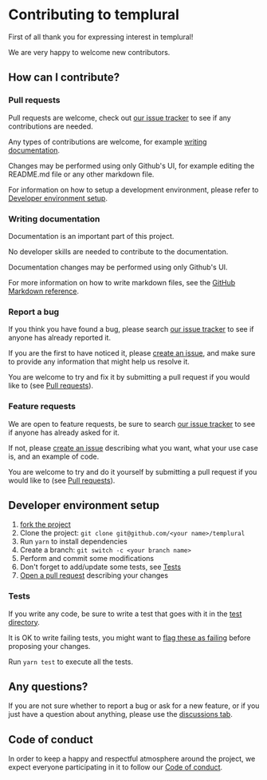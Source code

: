 # Contributing to templural

First of all thank you for expressing interest in templural!

We are very happy to welcome new contributors.

## How can I contribute?

### Pull requests

Pull requests are welcome, check out [our issue tracker][issues] to see if any contributions are needed.

Any types of contributions are welcome, for example [writing documentation](#writing-documentation).

Changes may be performed using only Github's UI, for example editing the README.md file or any other markdown file.

For information on how to setup a development environment, please refer to [Developer environment setup](#developer-environment-setup).

### Writing documentation

Documentation is an important part of this project.

No developer skills are needed to contribute to the documentation.

Documentation changes may be performed using only Github's UI.

For more information on how to write markdown files, see the [GitHub Markdown reference](https://github.com/github/docs/blob/main/contributing/content-markup-reference.md).

### Report a bug

If you think you have found a bug, please search [our issue tracker][issues] to see if anyone has already reported it.

If you are the first to have noticed it, please [create an issue][new-issue], and make sure to provide any information that might help us resolve it.

You are welcome to try and fix it by submitting a pull request if you would like to (see [Pull requests](#pull-requests)).

### Feature requests

We are open to feature requests, be sure to search [our issue tracker][issues] to see if anyone has already asked for it.

If not, please [create an issue][new-issue] describing what you want, what your use case is, and an example of code.

You are welcome to try and do it yourself by submitting a pull request if you would like to (see [Pull requests](#pull-requests)).

## Developer environment setup

1. [fork the project][fork]
2. Clone the project: `git clone git@github.com/<your name>/templural`
3. Run `yarn` to install dependencies
4. Create a branch: `git switch -c <your branch name>`
5. Perform and commit some modifications
6. Don't forget to add/update some tests, see [Tests](#tests)
7. [Open a pull request](https://github.com/nlepage/templural/compare) describing your changes

### Tests

If you write any code, be sure to write a test that goes with it in the [test directory][test-directory].

It is OK to write failing tests, you might want to [flag these as failing](https://github.com/avajs/ava/blob/main/docs/01-writing-tests.md#failing-tests) before proposing your changes.

Run `yarn test` to execute all the tests.

## Any questions?

If you are not sure whether to report a bug or ask for a new feature, or if you just have a question about anything, please use the [discussions tab][discussions].

## Code of conduct

In order to keep a happy and respectful atmosphere around the project, we expect everyone participating in it to follow our [Code of conduct][code-of-conduct].

[issues]: https://github.com/nlepage/templural/issues
[new-issue]: https://github.com/nlepage/templural/issues/new
[discussions]: https://github.com/nlepage/templural/discussions
[code-of-conduct]: https://github.com/nlepage/templural/blob/main/docs/CODE_OF_CONDUCT.md
[test-directory]: https://github.com/nlepage/templural/tree/main/test
[fork]: https://github.com/nlepage/templural/fork
